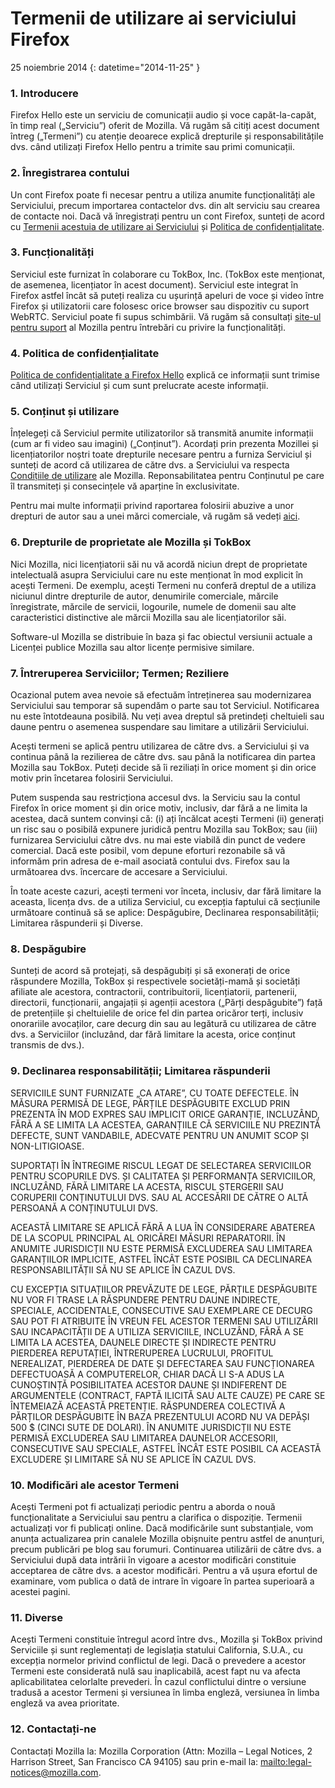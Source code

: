 # Termenii de utilizare ai serviciului Firefox

25 noiembrie 2014
{: datetime="2014-11-25" }

### 1. Introducere 

Firefox Hello este un serviciu de comunicații audio și voce capăt-la-capăt, în timp real („Serviciu”) oferit de Mozilla.  Vă rugăm să citiți acest document întreg („Termeni”) cu atenție deoarece explică drepturile și responsabilitățile dvs. când utilizați Firefox Hello pentru a trimite sau primi comunicații.

### 2. Înregistrarea contului

Un cont Firefox poate fi necesar pentru a utiliza anumite funcționalități ale Serviciului, precum importarea contactelor dvs. din alt serviciu sau crearea de contacte noi.  Dacă vă înregistrați pentru un cont Firefox, sunteți de acord cu [Termenii acestuia de utilizare ai Serviciului](https://www.mozilla.org/en-US/about/legal/terms/services) și [Politica de confidențialitate](https://www.mozilla.org/en-US/privacy/firefox-cloud).

### 3. Funcționalități

Serviciul este furnizat în colaborare cu TokBox, Inc. (TokBox este menționat, de asemenea, licențiator în acest document). Serviciul este integrat în Firefox astfel încât să puteți realiza cu ușurință apeluri de voce și video între Firefox și utilizatorii care folosesc orice browser sau dispozitiv cu suport WebRTC.  Serviciul poate fi supus schimbării.  Vă rugăm să consultați [site-ul pentru suport](https://support.mozilla.org/products/firefox) al Mozilla pentru întrebări cu privire la funcționalități.

### 4. Politica de confidențialitate

[Politica de confidențialitate a Firefox Hello](https://www.mozilla.org/privacy/firefox-hello/) explică ce informații sunt trimise când utilizați Serviciul și cum sunt prelucrate aceste informații.

### 5. Conținut și utilizare 

Înțelegeți că Serviciul permite utilizatorilor să transmită anumite informații (cum ar fi video sau imagini) („Conținut”). Acordați prin prezenta Mozillei și licențiatorilor noștri toate drepturile necesare pentru a furniza Serviciul și sunteți de acord că utilizarea de către dvs. a Serviciului va respecta [Condițiile de utilizare](https://www.mozilla.org/about/legal/acceptable-use) ale Mozilla. Reponsabilitatea pentru Conținutul pe care îl transmiteți și consecințele vă aparține în exclusivitate.

Pentru mai multe informații privind raportarea folosirii abuzive a unor drepturi de autor sau a unei mărci comerciale, vă rugăm să vedeți [aici](https://www.mozilla.org/about/legal/report-abuse/).

### 6. Drepturile de proprietate ale Mozilla și TokBox

Nici Mozilla, nici licențiatorii săi nu vă acordă niciun drept de proprietate intelectuală asupra Serviciului care nu este menționat în mod explicit în acești Termeni.  De exemplu, acești Termeni nu conferă dreptul de a utiliza niciunul dintre drepturile de autor, denumirile comerciale, mărcile înregistrate, mărcile de servicii, logourile, numele de domenii sau alte caracteristici distinctive ale mărcii Mozilla sau ale licențiatorilor săi.

Software-ul Mozilla se distribuie în baza și fac obiectul versiunii actuale a Licenței publice Mozilla sau altor licențe permisive similare.

### 7. Întreruperea Serviciilor; Termen; Reziliere

Ocazional putem avea nevoie să efectuăm întreținerea sau modernizarea Serviciului sau temporar să supendăm o parte sau tot Serviciul. Notificarea nu este întotdeauna posibilă. Nu veți avea dreptul să pretindeți cheltuieli sau daune pentru o asemenea suspendare sau limitare a utilizării Serviciului.

Acești termeni se aplică pentru utilizarea de către dvs. a Serviciului și va continua până la rezilierea de către dvs. sau până la notificarea din partea Mozilla sau TokBox. Puteți decide să îi reziliați în orice moment și din orice motiv prin încetarea folosirii Serviciului.

Putem suspenda sau restricționa accesul dvs. la Serviciu sau la contul Firefox în orice moment și din orice motiv, inclusiv, dar fără a ne limita la acestea, dacă suntem convinși că: (i) ați încălcat acești Termeni (ii) generați un risc sau o posibilă expunere juridică pentru Mozilla sau TokBox; sau (iii) furnizarea Serviciului către dvs. nu mai este viabilă din punct de vedere comercial. Dacă este posibil, vom depune eforturi rezonabile să vă informăm prin adresa de e-mail asociată contului dvs. Firefox sau la următoarea dvs. încercare de accesare a Serviciului.

În toate aceste cazuri, acești termeni vor înceta, inclusiv, dar fără limitare la aceasta, licența dvs. de a utiliza Serviciul, cu excepția faptului că secțiunile următoare continuă să se aplice: Despăgubire, Declinarea responsabilității; Limitarea răspunderii și Diverse.

### 8. Despăgubire

Sunteți de acord să protejați, să despăgubiți și să exonerați de orice răspundere Mozilla, TokBox și respectivele societăți-mamă și societăți afiliate ale acestora, contractorii, contribuitorii, licențiatorii, partenerii, directorii, funcționarii, angajații și agenții acestora („Părți despăgubite”) față de pretențiile și cheltuielile de orice fel din partea oricăror terți, inclusiv onorariile avocaților, care decurg din sau au legătură cu utilizarea de către dvs. a Serviciilor (incluzând, dar fără limitare la acesta, orice conținut transmis de dvs.).

### 9. Declinarea responsabilității; Limitarea răspunderii

SERVICIILE SUNT FURNIZATE „CA ATARE”, CU TOATE DEFECTELE. ÎN MĂSURA PERMISĂ DE LEGE, PĂRȚILE DESPĂGUBITE EXCLUD PRIN PREZENTA ÎN MOD EXPRES SAU IMPLICIT ORICE GARANȚIE, INCLUZÂND, FĂRĂ A SE LIMITA LA ACESTEA, GARANȚIILE CĂ SERVICIILE NU PREZINTĂ DEFECTE, SUNT VANDABILE, ADECVATE PENTRU UN ANUMIT SCOP ȘI NON-LITIGIOASE.

SUPORTAȚI ÎN ÎNTREGIME RISCUL LEGAT DE SELECTAREA SERVICIILOR PENTRU SCOPURILE DVS. ȘI CALITATEA ȘI PERFORMANȚA SERVICIILOR, INCLUZÂND, FĂRĂ LIMITARE LA ACESTA, RISCUL ȘTERGERII SAU CORUPERII CONȚINUTULUI DVS. SAU AL ACCESĂRII DE CĂTRE O ALTĂ PERSOANĂ A CONȚINUTULUI DVS.

ACEASTĂ LIMITARE SE APLICĂ FĂRĂ A LUA ÎN CONSIDERARE ABATEREA DE LA SCOPUL PRINCIPAL AL ORICĂREI MĂSURI REPARATORII. ÎN ANUMITE JURISDICȚII NU ESTE PERMISĂ EXCLUDEREA SAU LIMITAREA GARANȚIILOR IMPLICITE, ASTFEL ÎNCÂT ESTE POSIBIL CA DECLINAREA RESPONSABILITĂȚII SĂ NU SE APLICE ÎN CAZUL DVS.

CU EXCEPȚIA SITUAȚIILOR PREVĂZUTE DE LEGE, PĂRȚILE DESPĂGUBITE NU VOR FI TRASE LA RĂSPUNDERE PENTRU DAUNE INDIRECTE, SPECIALE, ACCIDENTALE, CONSECUTIVE SAU EXEMPLARE CE DECURG SAU POT FI ATRIBUITE ÎN VREUN FEL ACESTOR TERMENI SAU UTILIZĂRII SAU INCAPACITĂȚII DE A UTILIZA SERVICIILE, INCLUZÂND, FĂRĂ A SE LIMITA LA ACESTEA, DAUNELE DIRECTE ȘI INDIRECTE PENTRU PIERDEREA REPUTAȚIEI, ÎNTRERUPEREA LUCRULUI, PROFITUL NEREALIZAT, PIERDEREA DE DATE ȘI DEFECTAREA SAU FUNCȚIONAREA DEFECTUOASĂ A COMPUTERELOR, CHIAR DACĂ LI S-A ADUS LA CUNOȘTINȚĂ POSIBILITATEA ACESTOR DAUNE ȘI INDIFERENT DE ARGUMENTELE (CONTRACT, FAPTĂ ILICITĂ SAU ALTE CAUZE) PE CARE SE ÎNTEMEIAZĂ ACEASTĂ PRETENȚIE. RĂSPUNDEREA COLECTIVĂ A PĂRȚILOR DESPĂGUBITE ÎN BAZA PREZENTULUI ACORD NU VA DEPĂȘI 500 $ (CINCI SUTE DE DOLARI). ÎN ANUMITE JURISDICȚII NU ESTE PERMISĂ EXCLUDEREA SAU LIMITAREA DAUNELOR ACCESORII, CONSECUTIVE SAU SPECIALE, ASTFEL ÎNCÂT ESTE POSIBIL CA ACEASTĂ EXCLUDERE ȘI LIMITARE SĂ NU SE APLICE ÎN CAZUL DVS.

### 10. Modificări ale acestor Termeni

Acești Termeni pot fi actualizați periodic pentru a aborda o nouă funcționalitate a Serviciului sau pentru a clarifica o dispoziție. Termenii actualizați vor fi publicați online. Dacă modificările sunt substanțiale, vom anunța actualizarea prin canalele Mozilla obișnuite pentru astfel de anunțuri, precum publicări pe blog sau forumuri. Continuarea utilizării de către dvs. a Serviciului după data intrării în vigoare a acestor modificări constituie acceptarea de către dvs. a acestor modificări. Pentru a vă ușura efortul de examinare, vom publica o dată de intrare în vigoare în partea superioară a acestei pagini.

### 11. Diverse

Acești Termeni constituie întregul acord între dvs., Mozilla și TokBox privind Serviciile și sunt reglementați de legislația statului California, S.U.A., cu excepția normelor privind conflictul de legi. Dacă o prevedere a acestor Termeni este considerată nulă sau inaplicabilă, acest fapt nu va afecta aplicabilitatea celorlalte prevederi. În cazul conflictului dintre o versiune tradusă a acestor Termeni și versiunea în limba engleză, versiunea în limba engleză va avea prioritate.

### 12. Contactați-ne

Contactați Mozilla la: Mozilla Corporation (Attn: Mozilla – Legal Notices, 2 Harrison Street, San Francisco CA 94105) sau prin e-mail la: <mailto:legal-notices@mozilla.com>.
